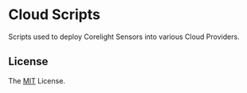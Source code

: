 # Cloud Scripts

Scripts used to deploy Corelight Sensors into various Cloud Providers.

## License

The [MIT] License.

[MIT]: LICENSE
